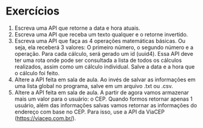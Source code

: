 # Exercícios

1. Escreva uma API que retorne a data e hora atuais.
2. Escreva uma API que receba um texto qualquer e o retorne invertido.
3. Escreva uma API que faça as 4 operações matemáticas básicas. Ou seja, ela receberá 3 valores: O primeiro número, o segundo número e a operação. Para cada cálculo, será gerado um id (uuid4). Essa API deve ter uma rota onde pode ser consultada a lista de todos os cálculos realizados, assim como um cálculo individual. Salve a data e a hora que o cálculo foi feito.
4. Altere a API feita em sala de aula. Ao invés de salvar as informações em uma lista global no programa, salve em um arquivo .txt ou .csv.
5. Altere a API feita em sala de aula. A partir de agora vamos armazenar mais um valor para o usuário: o CEP. Quando formos retornar apenas 1 usuário, além das informações salvas vamos retornar as informações do endereço com base no CEP. Para isso, use a API da ViaCEP (https://viacep.com.br/).
